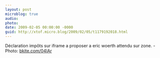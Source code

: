 ```yaml
---
layout: post
microblog: true
audio: 
photo: 
date: 2009-02-05 00:00:00 -0000
guid: http://xtof.micro.blog/2009/02/05/t1179192018.html
---
```

Déclaration impôts sur iframe a proposer a eric woerth attendu sur zone. - Photo: [bkite.com/04lAr](http://bkite.com/04lAr)
